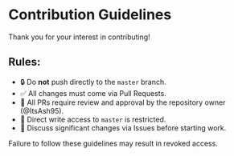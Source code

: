 # Contribution Guidelines

Thank you for your interest in contributing!

## Rules:
- 🔒 Do **not** push directly to the `master` branch.
- ✅ All changes must come via Pull Requests.
- 🛂 All PRs require review and approval by the repository owner (@ItsAsh95).
- 🚫 Direct write access to `master` is restricted.
- 💬 Discuss significant changes via Issues before starting work.

Failure to follow these guidelines may result in revoked access.
